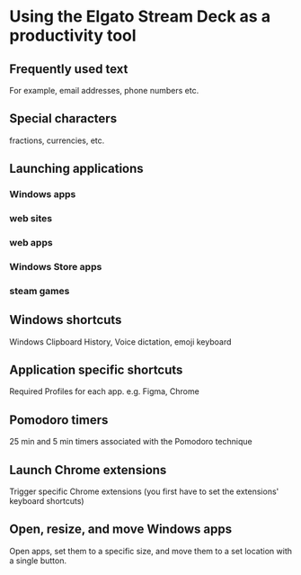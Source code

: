 # Using the Elgato Stream Deck as a productivity tool

## Frequently used text
For example, email addresses, phone numbers etc.

## Special characters
fractions, currencies, etc.

## Launching applications
### Windows apps
### web sites
### web apps
### Windows Store apps
### steam games

## Windows  shortcuts
Windows Clipboard History, Voice dictation, emoji keyboard

## Application specific shortcuts
Required Profiles for each app. e.g. Figma, Chrome

## Pomodoro timers
25 min and 5 min  timers associated with the Pomodoro technique

## Launch Chrome extensions
Trigger specific Chrome extensions (you first have to set the extensions' keyboard shortcuts)

## Open, resize, and move Windows apps
Open apps, set them to a specific size, and move them to a set location with a single button.




